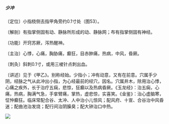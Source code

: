 ##### 少冲

〔定位〕小指桡侧去指甲角旁约0.1寸处（图53）。

〔解剖〕有指掌侧固有动、静脉所形成的动、静脉网；布有指掌侧固有神经。

〔功能〕开窍苏厥，泻热醒神。

〔主治〕心悸，心痛，胸胁痛，癫狂，目赤肿痛，热病，中风，昏厥。

〔刺灸〕斜刺0.1寸，或用三棱针点刺出血。

〔讲述〕见于《甲乙》。别称经始。少指小；冲有动意，又有在前意。穴属手少阴，经脉之气从此冲出小指，为心经最前的经穴，因名。穴属井木，除用治心悸，心痛之疾外，长于治疗五痫，悲惊，狂癫以及热病昏厥。《玉龙经》：治五痫，心痛，热病，胸满气急，手挛臂痛，掌热，虚悲惊，实喜笑。《金鉴》：治心虚脑寒，怔忡癫狂。临床常配合谷、太冲、人中治小儿惊风；配风府、十宣、合谷治中风昏迷；配曲池治发烧；配行间治阴臊臭；配大钟治口中热。

![](img/图53.jpg)
